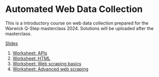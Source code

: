 # Automated Web Data Collection

This is a introductory course on web data collection prepared for the Warwick Q-Step masterclass 2024.
Solutions will be uploaded after the masterclass. 

[Slides](webdata-slides.pdf)

1. [Worksheet: APIs](1_Intro_API.Rmd)
2. [Worksheet: HTML](2_HTML.Rmd)
3. [Worksheet: Web scraping basics](3_basicWebScraping.Rmd)
4. [Worksheet: Advanced web scraping](4_advancedWebScraping.Rmd)

